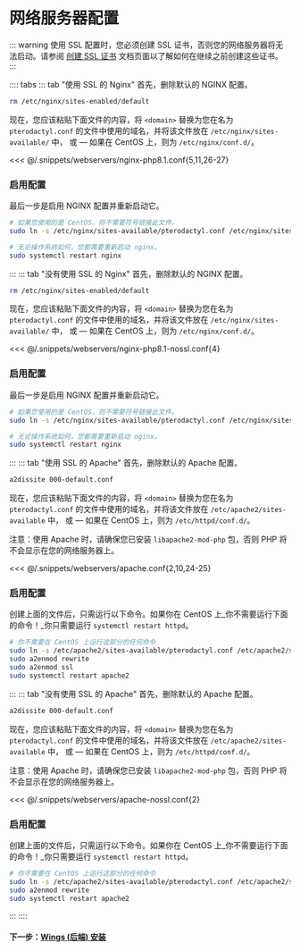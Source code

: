 # 网络服务器配置

::: warning
使用 SSL 配置时，您必须创建 SSL 证书，否则您的网络服务器将无法启动。请参阅 [创建 SSL 证书](/tutorials/creating_ssl_certificates.html) 文档页面以了解如何在继续之前创建这些证书。
:::

:::: tabs
::: tab "使用 SSL 的 Nginx"
首先，删除默认的 NGINX 配置。

``` bash
rm /etc/nginx/sites-enabled/default
```

现在，您应该粘贴下面文件的内容，将 `<domain>` 替换为您在名为 `pterodactyl.conf` 的文件中使用的域名，并将该文件放在 `/etc/nginx/sites-available/` 中， 或 &mdash; 如果在 CentOS 上，则为 `/etc/nginx/conf.d/`。

<<< @/.snippets/webservers/nginx-php8.1.conf{5,11,26-27}

### 启用配置

最后一步是启用 NGINX 配置并重新启动它。

```bash
# 如果您使用的是 CentOS，则不需要符号链接此文件。
sudo ln -s /etc/nginx/sites-available/pterodactyl.conf /etc/nginx/sites-enabled/pterodactyl.conf

# 无论操作系统如何，您都需要重新启动 nginx。
sudo systemctl restart nginx
```

:::
::: tab "没有使用 SSL 的 Nginx"
首先，删除默认的 NGINX 配置。

``` bash
rm /etc/nginx/sites-enabled/default
```

现在，您应该粘贴下面文件的内容，将 `<domain>` 替换为您在名为 `pterodactyl.conf` 的文件中使用的域名，并将该文件放在 `/etc/nginx/sites-available/` 中， 或 &mdash; 如果在 CentOS 上，则为 `/etc/nginx/conf.d/`。

<<< @/.snippets/webservers/nginx-php8.1-nossl.conf{4}

### 启用配置

最后一步是启用 NGINX 配置并重新启动它。

```bash
# 如果您使用的是 CentOS，则不需要符号链接此文件。
sudo ln -s /etc/nginx/sites-available/pterodactyl.conf /etc/nginx/sites-enabled/pterodactyl.conf

# 无论操作系统如何，您都需要重新启动 nginx。
sudo systemctl restart nginx
```

:::
::: tab "使用 SSL 的 Apache"
首先，删除默认的 Apache 配置。

``` bash
a2dissite 000-default.conf
```

现在，您应该粘贴下面文件的内容，将 `<domain>` 替换为您在名为 `pterodactyl.conf` 的文件中使用的域名，并将该文件放在 `/etc/apache2/sites-available` 中， 或 &mdash; 如果在 CentOS 上，则为 `/etc/httpd/conf.d/`。

注意：使用 Apache 时，请确保您已安装 `libapache2-mod-php` 包，否则 PHP 将不会显示在您的网络服务器上。

<<< @/.snippets/webservers/apache.conf{2,10,24-25}

### 启用配置

创建上面的文件后，只需运行以下命令。如果你在 CentOS 上_你不需要运行下面的命令！_你只需要运行 `systemctl restart httpd`。

```bash
# 你不需要在 CentOS 上运行这部分的任何命令
sudo ln -s /etc/apache2/sites-available/pterodactyl.conf /etc/apache2/sites-enabled/pterodactyl.conf
sudo a2enmod rewrite
sudo a2enmod ssl
sudo systemctl restart apache2
```

:::
::: tab "没有使用 SSL 的 Apache"
首先，删除默认的 Apache 配置。

``` bash
a2dissite 000-default.conf
```

现在，您应该粘贴下面文件的内容，将 `<domain>` 替换为您在名为 `pterodactyl.conf` 的文件中使用的域名，并将该文件放在 `/etc/apache2/sites-available` 中， 或 &mdash; 如果在 CentOS 上，则为 `/etc/httpd/conf.d/`。

注意：使用 Apache 时，请确保您已安装 `libapache2-mod-php` 包，否则 PHP 将不会显示在您的网络服务器上。

<<< @/.snippets/webservers/apache-nossl.conf{2}

### 启用配置

创建上面的文件后，只需运行以下命令。如果你在 CentOS 上_你不需要运行下面的命令！_你只需要运行 `systemctl restart httpd`。

```bash
# 你不需要在 CentOS 上运行这部分的任何命令
sudo ln -s /etc/apache2/sites-available/pterodactyl.conf /etc/apache2/sites-enabled/pterodactyl.conf
sudo a2enmod rewrite
sudo systemctl restart apache2
```

:::
::::

#### 下一步：[Wings (后端) 安装](../../wings/installing.md)
